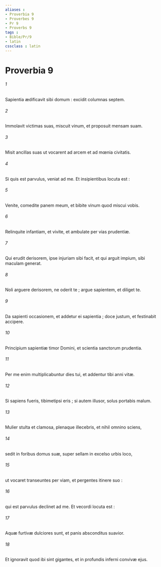 ```yaml
---
aliases : 
- Proverbia 9
- Proverbes 9
- Pr 9
- Proverbs 9
tags : 
- Bible/Pr/9
- latin
cssclass : latin
---
```


# Proverbia 9

###### 1
Sapientia ædificavit sibi domum : excidit columnas septem.
###### 2
Immolavit victimas suas, miscuit vinum, et proposuit mensam suam.
###### 3
Misit ancillas suas ut vocarent ad arcem et ad mœnia civitatis.
###### 4
Si quis est parvulus, veniat ad me. Et insipientibus locuta est :
###### 5
Venite, comedite panem meum, et bibite vinum quod miscui vobis.
###### 6
Relinquite infantiam, et vivite, et ambulate per vias prudentiæ.
###### 7
Qui erudit derisorem, ipse injuriam sibi facit, et qui arguit impium, sibi maculam generat.
###### 8
Noli arguere derisorem, ne oderit te ; argue sapientem, et diliget te.
###### 9
Da sapienti occasionem, et addetur ei sapientia ; doce justum, et festinabit accipere.
###### 10
Principium sapientiæ timor Domini, et scientia sanctorum prudentia.
###### 11
Per me enim multiplicabuntur dies tui, et addentur tibi anni vitæ.
###### 12
Si sapiens fueris, tibimetipsi eris ; si autem illusor, solus portabis malum.
###### 13
Mulier stulta et clamosa, plenaque illecebris, et nihil omnino sciens,
###### 14
sedit in foribus domus suæ, super sellam in excelso urbis loco,
###### 15
ut vocaret transeuntes per viam, et pergentes itinere suo :
###### 16
qui est parvulus declinet ad me. Et vecordi locuta est :
###### 17
Aquæ furtivæ dulciores sunt, et panis absconditus suavior.
###### 18
Et ignoravit quod ibi sint gigantes, et in profundis inferni convivæ ejus.
